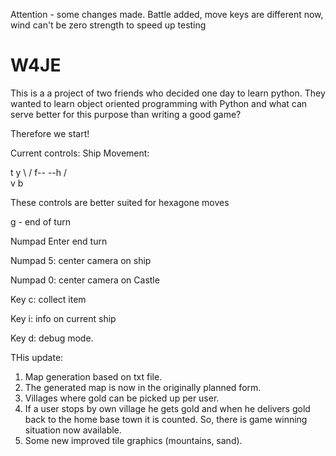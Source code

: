 Attention - some changes made.
Battle added, move keys are different now, wind can't be zero strength to speed up testing


# W4JE
This is a a project of two friends who decided one day to learn python.
They wanted to learn object oriented programming with Python and what can serve better for this purpose than writing a good game?

Therefore we start!

Current controls:
Ship Movement:

 t    y
  \  /
f--  --h
  /  \
 v    b

These controls are better suited for hexagone moves

g - end of turn

Numpad Enter
end turn

Numpad 5:
center camera on ship

Numpad 0:
center camera on Castle

Key c:
collect item

Key i:
info on current ship

Key d:
debug mode.

THis update: 
1) Map generation based on txt file.
2) The generated map is now in the originally planned form.
3) Villages where gold can be picked up per user.
4) If a user stops by own village he gets gold and when he delivers gold back to the home base town it is counted. So, there is game winning situation now available.
5) Some new improved tile graphics (mountains, sand).